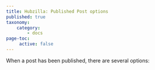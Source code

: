 ```yaml
---
title: Hubzilla: Published Post options
published: true
taxonomy:
    category:
        - docs
page-toc:
     active: false
---
```


When a post has been published, there are several options:
